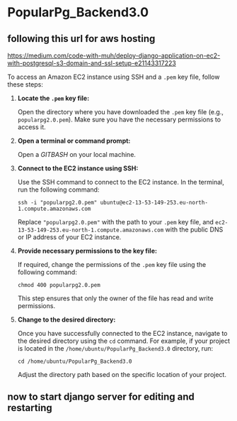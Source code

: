 # PopularPg_Backend3.0

## following this url for aws hosting 
https://medium.com/code-with-muh/deploy-django-application-on-ec2-with-postgresql-s3-domain-and-ssl-setup-e21143317223


To access an Amazon EC2 instance using SSH and a `.pem` key file, follow these steps:

1. **Locate the `.pem` key file:**

   Open the directory where you have downloaded the `.pem` key file (e.g., `popularpg2.0.pem`). Make sure you have the necessary permissions to access it.

2. **Open a terminal or command prompt:**

   Open a *GITBASH* on your local machine.

3. **Connect to the EC2 instance using SSH:**

   Use the SSH command to connect to the EC2 instance. In the terminal, run the following command:

   ```shell
   ssh -i "popularpg2.0.pem" ubuntu@ec2-13-53-149-253.eu-north-1.compute.amazonaws.com
   ```

   Replace `"popularpg2.0.pem"` with the path to your `.pem` key file, and `ec2-13-53-149-253.eu-north-1.compute.amazonaws.com` with the public DNS or IP address of your EC2 instance.

4. **Provide necessary permissions to the key file:**

   If required, change the permissions of the `.pem` key file using the following command:

   ```shell
   chmod 400 popularpg2.0.pem
   ```

   This step ensures that only the owner of the file has read and write permissions.

5. **Change to the desired directory:**

   Once you have successfully connected to the EC2 instance, navigate to the desired directory using the `cd` command. For example, if your project is located in the `/home/ubuntu/PopularPg_Backend3.0` directory, run:

   ```shell
   cd /home/ubuntu/PopularPg_Backend3.0
   ```

   Adjust the directory path based on the specific location of your project.

## now to start django server for editing and restarting 


